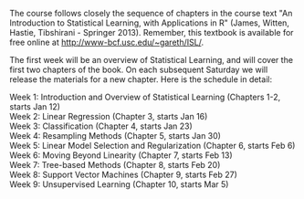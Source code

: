 The course follows closely the sequence of chapters in the course text "An Introduction to Statistical Learning, with Applications in R" (James, Witten, Hastie, Tibshirani - Springer 2013). Remember, this textbook is available for free online at http://www-bcf.usc.edu/~gareth/ISL/.     

The first week will be an overview of Statistical Learning, and will cover the first two chapters of the book. On each subsequent Saturday we will release the materials for a new chapter. Here is the schedule in detail:       


Week 1: Introduction and Overview of Statistical Learning (Chapters 1-2, starts Jan 12)   
Week 2: Linear Regression (Chapter 3, starts Jan 16)     
Week 3: Classification (Chapter 4, starts Jan 23)      
Week 4: Resampling Methods (Chapter 5, starts Jan 30)      
Week 5: Linear Model Selection and Regularization (Chapter 6, starts Feb 6)       
Week 6: Moving Beyond Linearity (Chapter 7, starts Feb 13)       
Week 7: Tree-based Methods (Chapter 8, starts Feb 20)      
Week 8: Support Vector Machines (Chapter 9, starts Feb 27)       
Week 9: Unsupervised Learning (Chapter 10, starts Mar 5)     


